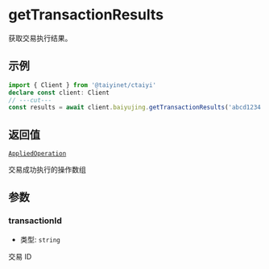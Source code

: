# getTransactionResults

获取交易执行结果。

## 示例

```ts twoslash
import { Client } from '@taiyinet/ctaiyi'
declare const client: Client
// ---cut---
const results = await client.baiyujing.getTransactionResults('abcd1234...')
```

## 返回值

[`AppliedOperation`](/reference/types#appliedoperation)

交易成功执行的操作数组

## 参数

### transactionId

- 类型: `string`

交易 ID
